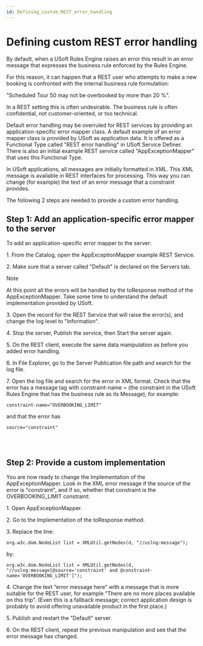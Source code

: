 ```yaml
---
id: Defining_custom_REST_error_handling
---
```


# Defining custom REST error handling

By default, when a USoft Rules Engine raises an error this result in an error message that expresses the business rule enforced by the Rules Engine.

For this reason, it can happen that a REST user who attempts to make a new booking is confronted with the internal business rule formulation:

"Scheduled Tour 50 may not be overbooked by more than 20 %".

In a REST setting this is often undesirable. The business rule is often confidential, not customer-oriented, or too technical.

Default error handling may be overruled for REST services by providing an application-specific error mapper class. A default example of an error mapper class is provided by USoft as application data. It is offered as a Functional Type called "REST error handling" in USoft Service Definer. There is also an initial example REST service called "AppExceptionMapper" that uses this Functional Type.

In USoft applications, all messages are initially formatted in XML. This XML message is available in REST interfaces for processing. This way you can change (for example) the text of an error message that a constraint provides.

The following 2 steps are needed to provide a custom error handling.

## Step 1: Add an application-specific error mapper to the server

To add an application-specific error mapper to the server:

1. From the Catalog, open the AppExceptionMapper example REST Service.

2. Make sure that a server called "Default" is declared on the Servers tab.

> [!NOTE]
> At this point all the errors will be handled by the toResponse method of the AppExceptionMapper. Take some time to understand the default implementation provided by USoft.

3. Open the record for the REST Service that will raise the error(s), and change the log level to "Information".

4. Stop the server, Publish the service, then Start the server again.

5. On the REST client, execute the same data manipulation as before you added error handling.

6. In File Explorer, go to the Server Publication file path and search for the log file.

7. Open the log file and search for the error in XML format. Check that the error has a message tag with constraint-name = (the constraint in the USoft Rules Engine that has the business rule as its Message), for example:

```
constraint-name="OVERBOOKING_LIMIT"
```

and that the error has

```
source="constraint"
```

###  

## Step 2: Provide a custom implementation

You are now ready to change the Implementation of the AppExceptionMapper. Look in the XML error message if the source of the error is "constraint", and if so, whether that constraint is the OVERBOOKING_LIMIT constraint:

1. Open AppExceptionMapper.

2. Go to the Implementation of the toResponse method.

3. Replace the line:

```
org.w3c.dom.NodeList list = XMLUtil.getNodes(d, "//uslng:message");
```

by:

```
org.w3c.dom.NodeList list = XMLUtil.getNodes(d, "//uslng:message[@source='constraint' and @constraint-name='OVERBOOKING_LIMIT']");
```

4. Change the text “error message here” with a message that is more suitable for the REST user, for example "There are no more places available on this trip". (Even this is a fallback message; correct application design is probably to avoid offering unavailable product in the first place.)

5. Publish and restart the "Default" server.

6. On the REST client, repeat the previous manipulation and see that the error message has changed.